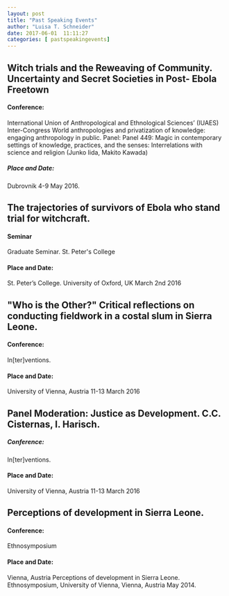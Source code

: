 ```yaml
---
layout: post
title: "Past Speaking Events"
author: "Luisa T. Schneider"
date: 2017-06-01  11:11:27
categories: [ pastspeakingevents]
---
```

## Witch trials and the Reweaving of Community. Uncertainty and Secret Societies in Post- Ebola Freetown

#### Conference: 
International Union of Anthropological and Ethnological Sciences’ (IUAES) Inter-Congress World anthropologies and privatization of knowledge: engaging anthropology in public. 
Panel: Panel 449: Magic in contemporary settings of knowledge, practices, and the senses: Interrelations with science and religion (Junko Iida, Makito Kawada)
##### Place and Date:
Dubrovnik 4-9 May 2016.

## The trajectories of survivors of Ebola who stand trial for witchcraft.

#### Seminar
Graduate Seminar. St. Peter's College 
#### Place and Date:
St. Peter’s College. University of Oxford, UK March 2nd 2016 

## \"Who is the Other?\" Critical reflections on conducting fieldwork in a costal slum in Sierra Leone.

#### Conference:
In[ter]ventions.
#### Place and Date:
University of Vienna, Austria 11-13 March 2016

## Panel Moderation: Justice as Development.  C.C. Cisternas, I. Harisch.

##### Conference:
In[ter]ventions.
#### Place and Date:
University of Vienna, Austria 11-13 March 2016

## Perceptions of development in Sierra Leone.	

#### Conference:
Ethnosymposium 
#### Place and Date:
Vienna, Austria	Perceptions of development in Sierra Leone. Ethnosymposium, University of Vienna, Vienna, Austria May 2014.


